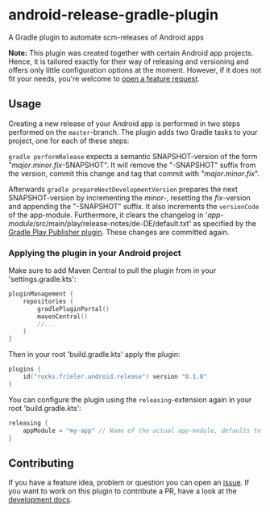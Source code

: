 # android-release-gradle-plugin
A Gradle plugin to automate scm-releases of Android apps

**Note:** This plugin was created together with certain Android app projects.
Hence, it is tailored exactly for their way of releasing and versioning and offers only little configuration options at the moment.
However, if it does not fit your needs, you're welcome to [open a feature request](https://github.com/christopherfrieler/android-release-gradle-plugin/issues).

## Usage
Creating a new release of your Android app is performed in two steps performed on the `master`-branch.
The plugin adds two Gradle tasks to your project, one for each of these steps:

`gradle performRelease` expects a semantic SNAPSHOT-version of the form "_major_._minor_._fix_-SNAPSHOT".
It will remove the "-SNAPSHOT" suffix from the version, commit this change and tag that commit with "_major_._minor_._fix_".

Afterwards `gradle prepareNextDevelopmentVersion` prepares the next SNAPSHOT-version by incrementing the _minor_-, resetting the _fix_-version and appending the "-SNAPSHOT" suffix.
It also increments the `versionCode` of the app-module.
Furthermore, it clears the changelog in '_app-module_/src/main/play/release-notes/de-DE/default.txt' as specified by the [Gradle Play Publisher plugin](https://github.com/Triple-T/gradle-play-publisher).
These changes are committed again.

### Applying the plugin in your Android project
Make sure to add Maven Central to pull the plugin from in your 'settings.gradle.kts':
```kotlin
pluginManagement {
    repositories {
        gradlePluginPortal()
        mavenCentral()
        //...
    }
}
```

Then in your root 'build.gradle.kts' apply the plugin:
```kotlin
plugins {
    id("rocks.frieler.android.release") version "0.1.0"
}
```

You can configure the plugin using the `releasing`-extension again in your root 'build.gradle.kts':
```kotlin
releasing {
    appModule = "my-app" // Name of the actual app-module, defaults to "app".
}
```

## Contributing
If you have a feature idea, problem or question you can open an [issue](https://github.com/christopherfrieler/android-release-gradle-plugin/issues).
If you want to work on this plugin to contribute a PR, have a look at the [development docs](DEVELOPING.md).
